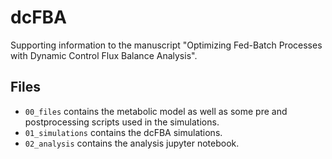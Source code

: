 # dcFBA
Supporting information to the manuscript "Optimizing Fed-Batch Processes with
Dynamic Control Flux Balance Analysis".

## Files
* ``00_files`` contains the metabolic model as well as some pre and postprocessing scripts used in the simulations.
* ``01_simulations`` contains the dcFBA simulations.
* ``02_analysis`` contains the analysis jupyter notebook.
